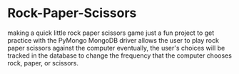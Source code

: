 # Rock-Paper-Scissors
making a quick little rock paper scissors game
just a fun project to get practice with the PyMongo MongoDB driver
allows the user to play rock paper scissors against the computer
eventually, the user's choices will be tracked in the database to change the frequency that the computer chooses rock, paper, or scissors.
